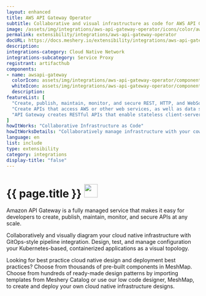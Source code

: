 ```yaml
---
layout: enhanced
title: AWS API Gateway Operator
subtitle: Collaborative and visual infrastructure as code for AWS API Gateway Operator
image: /assets/img/integrations/aws-api-gateway-operator/icons/color/aws-api-gateway-operator-color.svg
permalink: extensibility/integrations/aws-api-gateway-operator
docURL: https://docs.meshery.io/extensibility/integrations/aws-api-gateway-operator
description: 
integrations-category: Cloud Native Network
integrations-subcategory: Service Proxy
registrant: artifacthub
components: 
- name: awsapi-gateway
  colorIcon: assets/img/integrations/aws-api-gateway-operator/components/awsapi-gateway/icons/color/awsapi-gateway-color.svg
  whiteIcon: assets/img/integrations/aws-api-gateway-operator/components/awsapi-gateway/icons/white/awsapi-gateway-white.svg
  description: 
featureList: [
  "Create, publish, maintain, monitor, and secure REST, HTTP, and WebSocket APIs at any scale.",
  "Create APIs that access AWS or other web services, as well as data stored in the AWS Cloud.",
  "API Gateway creates RESTful APIs that enable stateless client-server communication."
]
howItWorks: "Collaborative Infrastructure as Code"
howItWorksDetails: "Collaboratively manage infrastructure with your coworkers synchronously sharing the same designs."
language: en
list: include
type: extensibility
category: integrations
display-title: "false"
---
```

<h1>{{ page.title }} <img src="{{ page.image }}" style="width: 35px; height: 35px;" /></h1>

<p>
Amazon API Gateway is a fully managed service that makes it easy for developers to create, publish, maintain, monitor, and secure APIs at any scale.
</p>
<p>
    Collaboratively and visually diagram your cloud native infrastructure with GitOps-style pipeline integration. Design, test, and manage configuration your Kubernetes-based, containerized applications as a visual topology.
</p>
<p>
    Looking for best practice cloud native design and deployment best practices? Choose from thousands of pre-built components in MeshMap. Choose from hundreds of ready-made design patterns by importing templates from Meshery Catalog or use our low code designer, MeshMap, to create and deploy your own cloud native infrastructure designs.
</p>
